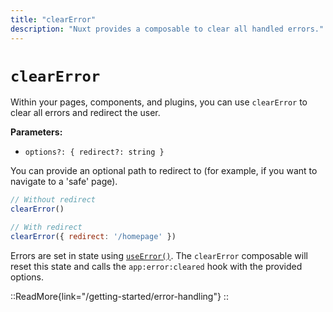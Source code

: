 ```yaml
---
title: "clearError"
description: "Nuxt provides a composable to clear all handled errors."
---
```


# `clearError`

Within your pages, components, and plugins, you can use `clearError` to clear all errors and redirect the user.

**Parameters:**

- `options?: { redirect?: string }`

You can provide an optional path to redirect to (for example, if you want to navigate to a 'safe' page).

```js
// Without redirect
clearError()

// With redirect
clearError({ redirect: '/homepage' })
```

Errors are set in state using [`useError()`](/api/composables/use-error). The `clearError` composable will reset this state and calls the `app:error:cleared` hook with the provided options.

::ReadMore{link="/getting-started/error-handling"}
::
